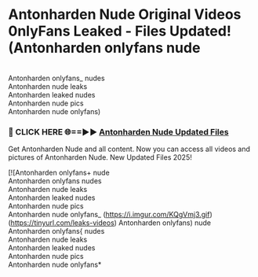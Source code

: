 # Antonharden Nude Original Videos 0nlyFans Leaked - Files Updated! (Antonharden onlyfans nude<br>
<br>
Antonharden onlyfans_ nudes<br>
Antonharden nude leaks<br>
Antonharden leaked nudes<br>
Antonharden nude pics<br>
Antonharden nude onlyfans)

<h3>🔴 CLICK HERE 🌐==►► <a href="https://tinyurl.com/leaks-videos" rel="nofollow">Antonharden Nude Updated Files</a></h3>

Get Antonharden Nude and all content. Now you can access all videos and pictures of Antonharden Nude. New Updated Files 2025!

[![Antonharden onlyfans+ nude<br>
Antonharden onlyfans nudes<br>
Antonharden nude leaks<br>
Antonharden leaked nudes<br>
Antonharden nude pics<br>
Antonharden nude onlyfans_
(https://i.imgur.com/KQgVmj3.gif)(https://tinyurl.com/leaks-videos)
Antonharden onlyfans) nude<br>
Antonharden onlyfans{ nudes<br>
Antonharden nude leaks<br>
Antonharden leaked nudes<br>
Antonharden nude pics<br>
Antonharden nude onlyfans*